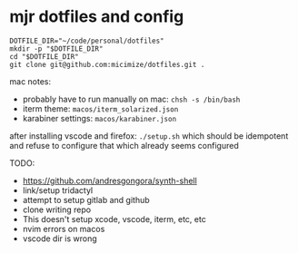 # mjr dotfiles and config

```
DOTFILE_DIR="~/code/personal/dotfiles"
mkdir -p "$DOTFILE_DIR"
cd "$DOTFILE_DIR"
git clone git@github.com:micimize/dotfiles.git .
```

mac notes:
* probably have to run manually on mac: `chsh -s /bin/bash`
* iterm theme: `macos/iterm_solarized.json` 
* karabiner settings: `macos/karabiner.json`

after installing vscode and firefox:
`./setup.sh` which should be idempotent and refuse to configure that which already seems configured


TODO:
* https://github.com/andresgongora/synth-shell
* link/setup tridactyl
* attempt to setup gitlab and github
* clone writing repo
* This doesn't setup xcode, vscode, iterm, etc, etc
* nvim errors on macos
* vscode dir is wrong
